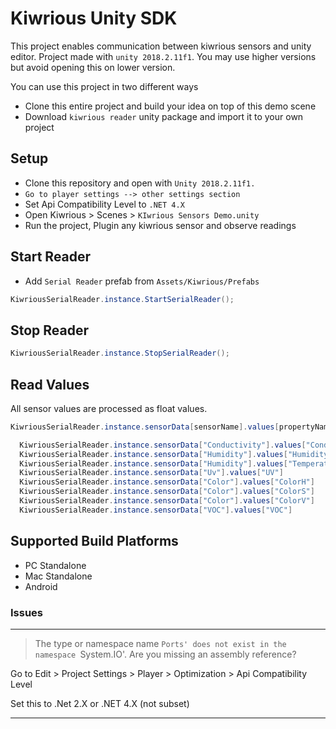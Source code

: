# Kiwrious Unity SDK

This project enables communication between kiwrious sensors and unity editor.
Project made with `unity 2018.2.11f1`. You may use higher versions but avoid opening this on lower version.

You can use this project in two different ways
- Clone this entire project and build your idea on top of this demo scene
- Download `kiwrious reader` unity package and import it to your own project

## Setup

- Clone this repository and open with `Unity 2018.2.11f1.`
- `Go to player settings --> other settings section`
- Set Api Compatibility Level to `.NET 4.X`
- Open Kiwrious > Scenes > `KIwrious Sensors Demo.unity`
- Run the project, Plugin any kiwrious sensor and observe readings

## Start Reader
- Add `Serial Reader` prefab from `Assets/Kiwrious/Prefabs`
```csharp
KiwriousSerialReader.instance.StartSerialReader();
```
## Stop Reader
```csharp
KiwriousSerialReader.instance.StopSerialReader();
```

## Read Values

All sensor values are processed as float values.
```csharp
KiwriousSerialReader.instance.sensorData[sensorName].values[propertyName];
```

```csharp
  KiwriousSerialReader.instance.sensorData["Conductivity"].values["Conductivity"]
  KiwriousSerialReader.instance.sensorData["Humidity"].values["Humidity"]
  KiwriousSerialReader.instance.sensorData["Humidity"].values["Temperature"]
  KiwriousSerialReader.instance.sensorData["Uv"].values["UV"]
  KiwriousSerialReader.instance.sensorData["Color"].values["ColorH"]
  KiwriousSerialReader.instance.sensorData["Color"].values["ColorS"]
  KiwriousSerialReader.instance.sensorData["Color"].values["ColorV"]
  KiwriousSerialReader.instance.sensorData["VOC"].values["VOC"]
```

## Supported Build Platforms
* PC Standalone
* Mac Standalone
* Android


### Issues
---
> The type or namespace name `Ports' does not exist in the namespace `System.IO'. Are you missing an assembly reference?

Go to Edit > Project Settings > Player > Optimization > Api Compatibility Level

Set this to .Net 2.X or .NET 4.X (not subset)

---
